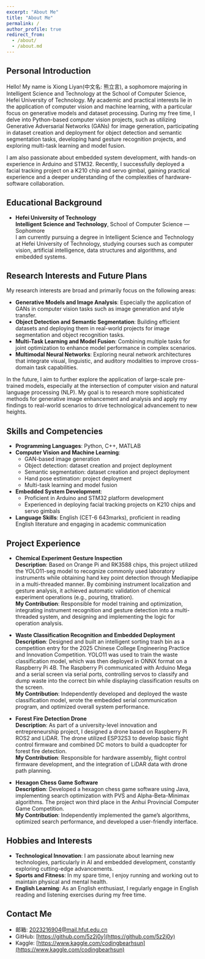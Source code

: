 ```yaml
---
excerpt: "About Me"
title: "About Me"
permalink: /
author_profile: true
redirect_from:
  - /about/
  - /about.md
---
```


## Personal Introduction
Hello! My name is Xiong Liyan(中文名: 熊立言), a sophomore majoring in Intelligent Science and Technology at the School of Computer Science, Hefei University of Technology. My academic and practical interests lie in the application of computer vision and machine learning, with a particular focus on generative models and dataset processing. During my free time, I delve into Python-based computer vision projects, such as utilizing Generative Adversarial Networks (GANs) for image generation, participating in dataset creation and deployment for object detection and semantic segmentation tasks, developing hand gesture recognition projects, and exploring multi-task learning and model fusion.

I am also passionate about embedded system development, with hands-on experience in Arduino and STM32. Recently, I successfully deployed a facial tracking project on a K210 chip and servo gimbal, gaining practical experience and a deeper understanding of the complexities of hardware-software collaboration.

## Educational Background
- **Hefei University of Technology**  
  **Intelligent Science and Technology**, School of Computer Science — Sophomore  
  I am currently pursuing a degree in Intelligent Science and Technology at Hefei University of Technology, studying courses such as computer vision, artificial intelligence, data structures and algorithms, and embedded systems.

## Research Interests and Future Plans
My research interests are broad and primarily focus on the following areas:
- **Generative Models and Image Analysis**: Especially the application of GANs in computer vision tasks such as image generation and style transfer.
- **Object Detection and Semantic Segmentation**: Building efficient datasets and deploying them in real-world projects for image segmentation and object recognition tasks.
- **Multi-Task Learning and Model Fusion**: Combining multiple tasks for joint optimization to enhance model performance in complex scenarios.
- **Multimodal Neural Networks**: Exploring neural network architectures that integrate visual, linguistic, and auditory modalities to improve cross-domain task capabilities.

In the future, I aim to further explore the application of large-scale pre-trained models, especially at the intersection of computer vision and natural language processing (NLP). My goal is to research more sophisticated methods for generative image enhancement and analysis and apply my findings to real-world scenarios to drive technological advancement to new heights.

## Skills and Competencies
- **Programming Languages**: Python, C++, MATLAB
- **Computer Vision and Machine Learning**:
  - GAN-based image generation
  - Object detection: dataset creation and project deployment
  - Semantic segmentation: dataset creation and project deployment
  - Hand pose estimation: project deployment
  - Multi-task learning and model fusion
- **Embedded System Development**:
  - Proficient in Arduino and STM32 platform development
  - Experienced in deploying facial tracking projects on K210 chips and servo gimbals
- **Language Skills**: English (CET-6 643marks), proficient in reading English literature and engaging in academic communication

## Project Experience

- **Chemical Experiment Gesture Inspection**  
  **Description**: Based on Orange Pi and RK3588 chips, this project utilized the YOLO11-seg model to recognize commonly used laboratory instruments while obtaining hand key point detection through Mediapipe in a multi-threaded manner. By combining instrument localization and gesture analysis, it achieved automatic validation of chemical experiment operations (e.g., pouring, titration).  
  **My Contribution**: Responsible for model training and optimization, integrating instrument recognition and gesture detection into a multi-threaded system, and designing and implementing the logic for operation analysis.

- **Waste Classification Recognition and Embedded Deployment**  
  **Description**: Designed and built an intelligent sorting trash bin as a competition entry for the 2025 Chinese College Engineering Practice and Innovation Competition. YOLO11 was used to train the waste classification model, which was then deployed in ONNX format on a Raspberry Pi 4B. The Raspberry Pi communicated with Arduino Mega and a serial screen via serial ports, controlling servos to classify and dump waste into the correct bin while displaying classification results on the screen.  
  **My Contribution**: Independently developed and deployed the waste classification model, wrote the embedded serial communication program, and optimized overall system performance.

- **Forest Fire Detection Drone**  
  **Description**: As part of a university-level innovation and entrepreneurship project, I designed a drone based on Raspberry Pi ROS2 and LiDAR. The drone utilized ESP32S3 to develop basic flight control firmware and combined DC motors to build a quadcopter for forest fire detection.  
  **My Contribution**: Responsible for hardware assembly, flight control firmware development, and the integration of LiDAR data with drone path planning.

- **Hexagon Chess Game Software**  
  **Description**: Developed a hexagon chess game software using Java, implementing search optimization with PVS and Alpha-Beta-Minimax algorithms. The project won third place in the Anhui Provincial Computer Game Competition.  
  **My Contribution**: Independently implemented the game’s algorithms, optimized search performance, and developed a user-friendly interface.

## Hobbies and Interests
- **Technological Innovation**: I am passionate about learning new technologies, particularly in AI and embedded development, constantly exploring cutting-edge advancements.
- **Sports and Fitness**: In my spare time, I enjoy running and working out to maintain physical and mental health.
- **English Learning**: As an English enthusiast, I regularly engage in English reading and listening exercises during my free time.

## Contact Me

- 邮箱: [2023216904@mail.hfut.edu.cn](mailto:2023216904@mail.hfut.edu.cn)
- GitHub: [https://github.com/5z2j0y](https://github.com/5z2j0y)
- Kaggle: [https://www.kaggle.com/codingbearhsun](https://www.kaggle.com/codingbearhsun)


<!-- # 关于我

## 个人简介
你好！我是熊立言，来自合肥工业大学计算机学院，智能科学与技术专业的大二学生。在我的学术和实践中，我特别关注计算机视觉和机器学习的应用方向，尤其是在生成式模型和数据集处理方面。我的课余时间主要用于探索基于Python的计算机视觉项目，例如：利用生成对抗网络（GAN）生成图像，参与目标检测和语义分割任务的数据集制作与部署，开发手势识别项目，并致力于多任务学习与模型融合的研究。

我同样对嵌入式系统开发充满兴趣，拥有Arduino和STM32的开发经验。近期，我成功在K210芯片和舵机云台上部署了一个人脸跟踪项目，积累了实践经验，并深入了解了硬件与软件协同工作的复杂性。

## 教育背景
- **合肥工业大学**  
  **智能科学与技术专业**，计算机学院 — 大二学生  
  我目前正在合肥工业大学攻读智能科学与技术专业，学习计算机视觉、人工智能、数据结构与算法、嵌入式系统等课程。

## 研究方向与未来规划
我的研究兴趣广泛，主要集中在以下几个方向：
- **生成式模型与图像分析**：特别是在计算机视觉任务中的生成对抗网络（GAN）应用，如图像生成、风格迁移等。
- **目标检测与语义分割**：在图像分割和目标识别任务中，构建高效的数据集并将其部署到实际项目中。
- **多任务学习与模型融合**：结合多个任务进行协同优化，提升模型在复杂场景下的表现。
- **多模态神经网络**：探索将视觉、语言、语音等多模态信息进行融合的神经网络架构，以提升跨领域任务的能力。

未来，我希望能够进一步深耕大规模预训练模型的应用，尤其是在计算机视觉与自然语言处理（NLP）的交叉领域，研究更为复杂的生成式图像增强和分析方法。我期望将我的研究成果应用到实际场景中，推动技术向更高层次发展。

## 技能与能力
- **编程语言**：Python, C++, MATLAB
- **计算机视觉与机器学习**：
  - 生成对抗网络（GANs）图像生成
  - 目标检测：数据集制作与项目部署
  - 语义分割：数据集制作与项目部署
  - 手势姿态估计：项目部署
  - 多任务学习与模型融合
- **嵌入式系统开发**：
  - 熟悉Arduino、STM32平台开发
  - 在K210芯片和舵机云台上进行过人脸跟踪项目部署
- **语言能力**：英语（CET-6 643分），能够熟练阅读英文文献并进行学术交流

## 项目经验

- **化学实验手势检查**  
  项目描述：基于Orange Pi和RK3588芯片，利用YOLO11-seg模型识别实验室常用仪器，同时通过多线程调用Mediapipe获取手部特征点检测手势。结合仪器定位和手势分析，实现了对化学实验操作（如倾倒、滴定等）正确性的自动检测。  
  我的贡献：负责模型训练与优化，完成了仪器识别、手势检测的多线程集成，以及操作分析的逻辑设计与实现。

- **垃圾分类识别与嵌入式部署**  
  项目描述：设计并制作了一款智能分类垃圾桶，作为参赛作品参加2025年中国大学生工程实践与创新能力大赛。使用YOLO11训练垃圾分类模型，并将ONNX格式的模型部署在Raspberry Pi 4B上。通过串口通信，Raspberry Pi向Arduino Mega和串口屏传输信息，控制舵机将垃圾分类倾倒到正确的垃圾桶中，同时在屏幕显示分类结果。  
  我的贡献：独立完成垃圾分类模型的开发与部署，编写了嵌入式串口通信程序，并优化了系统整体性能。

- **山火检测无人机**  
  项目描述：作为校级大学生创新创业项目，设计了一款基于Raspberry Pi ROS2和激光雷达的无人机。利用ESP32S3开发了基础飞控固件，结合直流电机制作了一台四轴无人机，用于森林火灾的自动检测。  
  我的贡献：负责硬件搭建、飞控固件开发以及无人机的激光雷达数据集成与路径规划。

- **六子棋对弈软件**  
  项目描述：基于Java语言开发了一款六子棋对弈软件，使用PVS和Alpha-Beta-Minimax算法进行搜索优化。该项目参加了安徽省计算机博弈大赛，并荣获省三等奖。  
  我的贡献：独立完成了对弈算法的实现，优化了搜索性能，并开发了友好的用户界面。


## 爱好与兴趣
- **技术创新**：我热衷于学习新技术，特别是在人工智能和嵌入式开发方面，不断探索新的前沿技术。
- **运动与健身**：业余时间我喜欢跑步和健身，保持身心健康。
- **英语学习**：作为英语爱好者，我在课外时间也经常进行英语阅读和听力训练。

## 联系我
- 邮箱：[2023216904@mail.hfut.edu.cn](mailto:2023216904@mail.hfut.edu.cn)
- GitHub：[GitHub链接](https://github.com/你的用户名) *(可选)*
- LinkedIn：[LinkedIn链接](https://www.linkedin.com/in/你的用户名) *(可选)* -->
